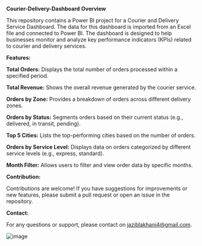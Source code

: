 **Courier-Delivery-Dashboard**
**Overview**

This repository contains a Power BI project for a Courier and Delivery Service Dashboard. The data for this dashboard is imported from an Excel file and connected to Power BI. The dashboard is designed to help businesses monitor and analyze key performance indicators (KPIs) related to courier and delivery services.

**Features:**

**Total Orders:** Displays the total number of orders processed within a specified period.

**Total Revenue:** Shows the overall revenue generated by the courier service.

**Orders by Zone:** Provides a breakdown of orders across different delivery zones.

**Orders by Status:** Segments orders based on their current status (e.g., delivered, in transit, pending).

**Top 5 Cities:** Lists the top-performing cities based on the number of orders.

**Orders by Service Level:** Displays data on orders categorized by different service levels (e.g., express, standard).

**Month Filter:** Allows users to filter and view order data by specific months.

**Contribution:**

Contributions are welcome! If you have suggestions for improvements or new features, please submit a pull request or open an issue in the repository.

**Contact:**

For any questions or support, please contact on jaziblakhani4@gmail.com.

![image](https://github.com/user-attachments/assets/1165ab97-4d93-41d4-8244-911f8bb83e23)

